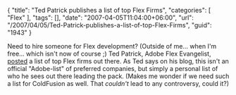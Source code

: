 {
	"title": "Ted Patrick publishes a list of top Flex Firms",
	"categories": [
		"Flex"
	],
	"tags": [],
	"date": "2007-04-05T11:04:00+06:00",
	"url": "/2007/04/05/Ted-Patrick-publishes-a-list-of-top-Flex-Firms",
	"guid": "1943"
}

Need to hire someone for Flex development? (Outside of me... when I'm free... which isn't now of course ;) Ted Patrick, Adobe Flex Evangelist, <a href="http://www.onflex.org/ted/2007/04/q1-2007-top-flex-firms.php">posted</a> a list of top Flex firms out there. As Ted says on his blog, this isn't an official "Adobe-list" of preferred companies, but simply a personal list of who he sees out there leading the pack. (Makes me wonder if we need such a list for ColdFusion as well. That <i>couldn't</i> lead to any controversy, could it?)